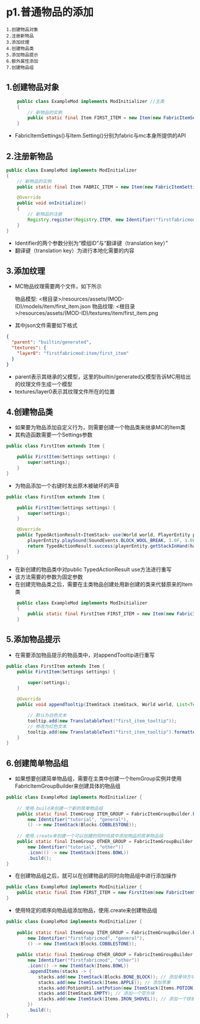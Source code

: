 # p1.普通物品的添加

    1.创建物品对象
    2.注册新物品
    3.添加纹理
    4.创建物品类
    5.添加物品提示
    6.额外属性添加
    7.创建物品组

## 1.创建物品对象
````java
    public class ExampleMod implements ModInitializer //主类
    {
        // 新物品的实例
        public static final Item FIRST_ITEM = new Item(new FabricItemSettings().group(ItemGroup.MISC));
    }
````
- FabricItemSettings()与Item.Setting()分别为fabric与mc本身所提供的API

## 2.注册新物品
````java
public class ExampleMod implements ModInitializer
{
    // 新物品的实例
    public static final Item FABRIC_ITEM = new Item(new FabricItemSettings().group(ItemGroup.MISC));

    @Override
    public void onInitialize()
    {
        // 新物品的注册
        Registry.register(Registry.ITEM, new Identifier("firstfabricmod", "first_item"), FIRST_ITEM);
    }
}
````
- Identifier的两个参数分别为“模组ID”与“翻译键（translation key）”
- 翻译键（translation key）为进行本地化需要的内容

## 3.添加纹理
- MC物品纹理需要两个文件，如下所示


    物品模型: <根目录>/resources/assets/(MOD-ID)/models/item/first_item.json
    物品纹理: <根目录>/resources/assets/(MOD-ID)/textures/item/first_item.png


- 其中json文件需要如下格式
```json
{
  "parent": "builtin/generated",
  "textures": {
    "layer0": "firstfabricmod:item/first_item"
  }
}
```
- parent表示其继承的父模型，这里的builtin/generated父模型告诉MC用给出的纹理文件生成一个模型
- textures/layer0表示其纹理文件所在的位置

## 4.创建物品类
- 如果要为物品添加自定义行为，则需要创建一个物品类来继承MC的Item类
- 其构造函数需要一个Settings参数
```java
public class FirstItem extends Item {

    public FirstItem(Settings settings) {
        super(settings);
    }
}
```
- 为物品添加一个右键时发出原木被破坏的声音
```java
public class FirstItem extends Item {

    public FirstItem(Settings settings) {
        super(settings);
    }

    @Override
    public TypedActionResult<ItemStack> use(World world, PlayerEntity playerEntity, Hand hand) {
        playerEntity.playSound(SoundEvents.BLOCK_WOOL_BREAK, 1.0F, 1.0F);
        return TypedActionResult.success(playerEntity.getStackInHand(hand));
    }
}
```
- 在新创建的物品类中对public TypedActionResult<ItemStack> use方法进行重写
- 该方法需要的参数为固定参数
- 在创建完物品类之后，需要在主类物品创建处用新创建的类来代替原来的Item类
```java
    public class ExampleMod implements ModInitializer
    {
        public static final FirstItem FIRST_ITEM = new Item(new FabricItemSettings().group(ItemGroup.MISC));
    }
```
## 5.添加物品提示

- 在需要添加物品提示的物品类中，对appendTooltip进行重写
```java
public class FirstItem extends Item {
    public FirstItem(Settings settings) {

        super(settings);
    }
    
    @Override
    public void appendTooltip(ItemStack itemStack, World world, List<Text> tooltip, TooltipContext tooltipContext){

        // 默认为白色文本
        tooltip.add(new TranslatableText("first_item_tooltip"));
        // 修改为红色文本
        tooltip.add(new TranslatableText("first_item_tooltip").formatted(Formatting.RED));
    }
}
```

## 6.创建简单物品组

- 如果想要创建简单物品组，需要在主类中创建一个ItemGroup实例并使用FabricItemGroupBuilder来创建具体的物品组
```java
public class ExampleMod implements ModInitializer {
 
    // 使用.build来创建一个新的简单物品组
	public static final ItemGroup ITEM_GROUP = FabricItemGroupBuilder.build(
		new Identifier("tutorial", "general"),
		() -> new ItemStack(Blocks.COBBLESTONE));
 
    // 使用.create来创建一个可以创建的同时向其中添加物品的简单物品组
	public static final ItemGroup OTHER_GROUP = FabricItemGroupBuilder.create(
		new Identifier("tutorial", "other"))
		.icon(() -> new ItemStack(Items.BOWL))
		.build();
}
```
- 在创建物品组之后，就可以在创建物品的同时向物品组中进行添加操作
```java
public class ExampleMod implements ModInitializer {
    public static final Item FIRST_ITEM = new FirstItem(new FabricItemSettings().group(ExampleMod.ITEM_GROUP));
}
```
- 使用特定的顺序向物品组添加物品，使用.create来创建物品组
```java
public class ExampleMod implements ModInitializer {
 
	public static final ItemGroup ITEM_GROUP = FabricItemGroupBuilder.build(
		new Identifier("firstfabricmod", "general"),
		() -> new ItemStack(Blocks.COBBLESTONE));
 
	public static final ItemGroup OTHER_GROUP = FabricItemGroupBuilder.create(
		new Identifier("firstfabricmod", "other"))
		.icon(() -> new ItemStack(Items.BOWL))
		.appendItems(stacks -> {
			stacks.add(new ItemStack(Blocks.BONE_BLOCK)); // 添加骨块方块
			stacks.add(new ItemStack(Items.APPLE)); // 添加苹果
			stacks.add(PotionUtil.setPotion(new ItemStack(Items.POTION), Potions.WATER)); // 添加一个装满水的水瓶
			stacks.add(ItemStack.EMPTY); // 添加一个空方块
			stacks.add(new ItemStack(Items.IRON_SHOVEL)); // 添加一个铁锹
		})
		.build();
}
```
